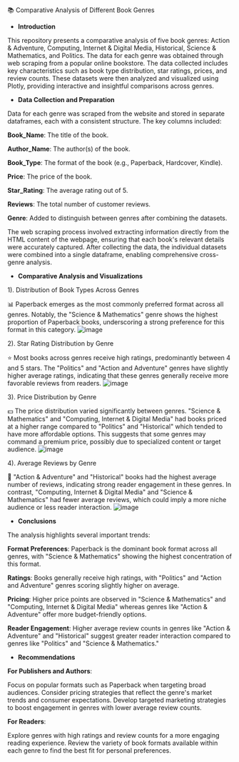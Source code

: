 📚 Comparative Analysis of Different Book Genres

- **Introduction**

This repository presents a comparative analysis of five book genres: Action & Adventure, Computing, Internet & Digital Media, Historical, Science & Mathematics, and Politics. The data for each genre was obtained through web scraping from a popular online bookstore. The data collected includes key characteristics such as book type distribution, star ratings, prices, and review counts. These datasets were then analyzed and visualized using Plotly, providing interactive and insightful comparisons across genres.


- **Data Collection and Preparation**

Data for each genre was scraped from the website and stored in separate dataframes, each with a consistent structure. The key columns included:


**Book_Name**: The title of the book.

**Author_Name**: The author(s) of the book.

**Book_Type**: The format of the book (e.g., Paperback, Hardcover, Kindle).

**Price**: The price of the book.

**Star_Rating**: The average rating out of 5.

**Reviews**: The total number of customer reviews.

**Genre**: Added to distinguish between genres after combining the datasets.

The web scraping process involved extracting information directly from the HTML content of the webpage, ensuring that each book's relevant details were accurately captured. After collecting the data, the individual datasets were combined into a single dataframe, enabling comprehensive cross-genre analysis.


- **Comparative Analysis and Visualizations**

1). Distribution of Book Types Across Genres

📊 Paperback emerges as the most commonly preferred format across all genres. Notably, the "Science & Mathematics" genre shows the highest proportion of Paperback books, underscoring a strong preference for this format in this category.
![image](https://github.com/user-attachments/assets/e0ad78d9-356f-4103-8802-ddddd156c508)


2). Star Rating Distribution by Genre

⭐ Most books across genres receive high ratings, predominantly between 4 and 5 stars. The "Politics" and "Action and Adventure" genres have slightly higher average ratings, indicating that these genres generally receive more favorable reviews from readers.
![image](https://github.com/user-attachments/assets/1135ef77-fb1f-44f4-ada2-8b32e9071140)


3). Price Distribution by Genre

💵 The price distribution varied significantly between genres. "Science & Mathematics" and "Computing, Internet & Digital Media" had books priced at a higher range compared to "Politics" and "Historical" which tended to have more affordable options. This suggests that some genres may command a premium price, possibly due to specialized content or target audience.
![image](https://github.com/user-attachments/assets/fd138d98-0fa7-4aba-900c-cacc8171ad4d)



4). Average Reviews by Genre

📝 "Action & Adventure" and "Historical" books had the highest average number of reviews, indicating strong reader engagement in these genres. In contrast, "Computing, Internet & Digital Media" and "Science & Mathematics" had fewer average reviews, which could imply a more niche audience or less reader interaction.
![image](https://github.com/user-attachments/assets/f8f9d00e-e875-47fe-9973-ab5886408745)


- **Conclusions**

The analysis highlights several important trends:


**Format Preferences**: Paperback is the dominant book format across all genres, with "Science & Mathematics" showing the highest concentration of this format.

**Ratings**: Books generally receive high ratings, with "Politics" and "Action and Adventure" genres scoring slightly higher on average.

**Pricing**: Higher price points are observed in "Science & Mathematics" and "Computing, Internet & Digital Media" whereas genres like "Action & Adventure" offer more budget-friendly options.

**Reader Engagement**: Higher average review counts in genres like "Action & Adventure" and "Historical" suggest greater reader interaction compared to genres like "Politics" and "Science & Mathematics."

- **Recommendations**

**For Publishers and Authors**:

Focus on popular formats such as Paperback when targeting broad audiences.
Consider pricing strategies that reflect the genre's market trends and consumer expectations.
Develop targeted marketing strategies to boost engagement in genres with lower average review counts.

**For Readers**:

Explore genres with high ratings and review counts for a more engaging reading experience.
Review the variety of book formats available within each genre to find the best fit for personal preferences.
